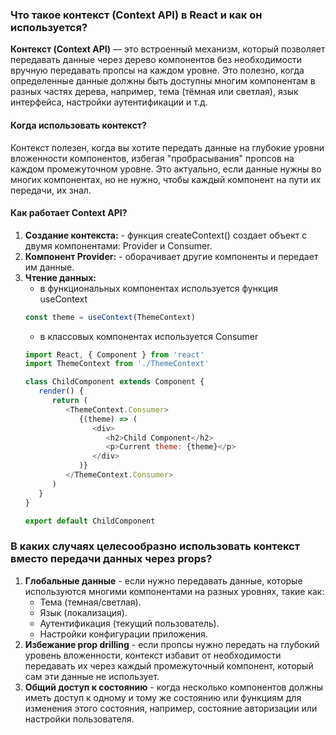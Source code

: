### Что такое контекст (Context API) в React и как он используется?
**Контекст (Context API)** — это встроенный механизм, который позволяет передавать данные через дерево компонентов без 
необходимости вручную передавать пропсы на каждом уровне. Это полезно, когда определенные данные должны быть доступны 
многим компонентам в разных частях дерева, например, тема (тёмная или светлая), язык интерфейса, настройки 
аутентификации и т.д.

#### Когда использовать контекст?
Контекст полезен, когда вы хотите передать данные на глубокие уровни вложенности компонентов, избегая "пробрасывания" 
пропсов на каждом промежуточном уровне. Это актуально, если данные нужны во многих компонентах, но не нужно, чтобы 
каждый компонент на пути их передачи, их знал.

#### Как работает Context API?
1. **Создание контекста:** - функция createContext() создает объект с двумя компонентами: Provider и Consumer.
2. **Компонент Provider:** - оборачивает другие компоненты и передает им данные.
3. **Чтение данных:** 
   - в функциональных компонентах используется функция useContext 
   ```javascript
   const theme = useContext(ThemeContext)
   ```
   - в классовых компонентах используется Consumer
   ```javascript
   import React, { Component } from 'react'
   import ThemeContext from './ThemeContext'
   
   class ChildComponent extends Component {
      render() {
         return (
            <ThemeContext.Consumer>
               {(theme) => (
                  <div>
                     <h2>Child Component</h2>
                     <p>Current theme: {theme}</p>
                  </div>
               )}
            </ThemeContext.Consumer>
         )
      }
   }
   
   export default ChildComponent
   ```

### В каких случаях целесообразно использовать контекст вместо передачи данных через props?
1. **Глобальные данные** - если нужно передавать данные, которые используются многими компонентами на разных уровнях, такие как:
   - Тема (темная/светлая).
   - Язык (локализация).
   - Аутентификация (текущий пользователь).
   - Настройки конфигурации приложения.
2. **Избежание prop drilling** - если пропсы нужно передать на глубокий уровень вложенности, контекст избавит от 
необходимости передавать их через каждый промежуточный компонент, который сам эти данные не использует.
3. **Общий доступ к состоянию** - когда несколько компонентов должны иметь доступ к одному и тому же состоянию или 
функциям для изменения этого состояния, например, состояние авторизации или настройки пользователя.
